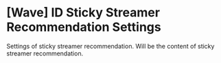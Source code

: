 # [Wave] ID Sticky Streamer Recommendation Settings

Settings of sticky streamer recommendation. Will be the content of sticky streamer recommendation.
